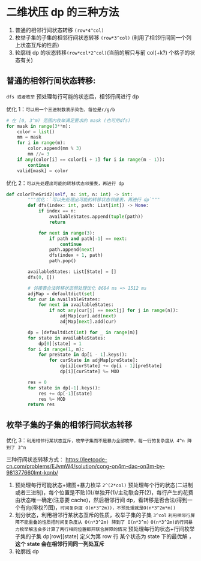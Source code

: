 # 二维状压 dp 的三种方法

1. 普通的相邻行间状态转移 `(row*4^col)`
2. 枚举子集的子集的相邻行间状态转移 `(row*3^col)` (利用了相邻行间同一个列上状态互斥的性质)
3. 轮廓线 dp 的状态转移`(row*col*2^col)`(当前的解只与前 col(+k?) 个格子的状态有关)

## 普通的相邻行间状态转移:

`dfs 或者枚举` 预处理每行可能的状态后，相邻行间进行 dp

优化 1：`可以用一个三进制数表示染色，每位是r/g/b`

```Python
# 在 [0, 3^m) 范围内枚举满足要求的 mask (也可用dfs)
for mask in range(3**m):
    color = list()
    mm = mask
    for i in range(m):
        color.append(mm % 3)
        mm //= 3
    if any(color[i] == color[i + 1] for i in range(m - 1)):
        continue
    valid[mask] = color
```

优化 2：`可以先处理出可能的转移状态邻接表，再进行 dp`

```Python
def colorTheGrid2(self, m: int, n: int) -> int:
        """优化：`可以先处理出可能的转移状态邻接表，再进行 dp`"""
        def dfs(index: int, path: List[int]) -> None:
            if index == n:
                availableStates.append(tuple(path))
                return

            for next in range(3):
                if path and path[-1] == next:
                    continue
                path.append(next)
                dfs(index + 1, path)
                path.pop()

        availableStates: List[State] = []
        dfs(0, [])

        # 邻接表合法转移状态预处理优化 8684 ms => 1512 ms
        adjMap = defaultdict(set)
        for cur in availableStates:
            for next in availableStates:
                if not any(cur[j] == next[j] for j in range(n)):
                    adjMap[cur].add(next)
                    adjMap[next].add(cur)

        dp = [defaultdict(int) for _ in range(m)]
        for state in availableStates:
            dp[0][state] = 1
        for i in range(1, m):
            for preState in dp[i - 1].keys():
                for curState in adjMap[preState]:
                    dp[i][curState] += dp[i - 1][preState]
                    dp[i][curState] %= MOD

        res = 0
        for state in dp[-1].keys():
            res += dp[-1][state]
            res %= MOD
        return res
```

## 枚举子集的子集的相邻行间状态转移

优化 3：`利用相邻行某状态互斥，枚举子集而不是暴力全部枚举，每一行的复杂度从 4^n 降到了 3^n`

三种行间状态转移方式：
https://leetcode-cn.com/problems/EJvmW4/solution/cong-on4m-dao-on3m-by-981377660lmt-kqnb/

1. 预处理每行可能状态+建图+暴力枚举 `2^(2*col)`
   预处理每个行的状态(二进制或者三进制)，每个位置是不贴(0)/单独开(1)/主动联合开(2)，每行产生的花费由状态唯一确定(注意要 cache)，然后相邻行间 dp，看转移是否合法(得到一个有向(带权?)图)，`时间复杂度 O(n*3^2m))，不预处理就是O(n*3^2m*m))`
2. 划分状态，利用相邻行某状态互斥的性质，枚举子集的子集 `3^col`
   `利用相邻行屏障不能重叠的性质把时间复杂度从 O(n*3^2m) 降到了 O(n*3^m)`
   `O(n*3^2m)的行间暴力枚举解法会多计算了两行相同位置都开联合屏障的情况`
   预处理每行的状态+行间枚举子集的子集
   dp[row][state] 定义为第 row 行 某个状态为 state 下的最优解 ，**这个 state 会在相邻行间同一列处互斥**
3. 轮廓线 dp
